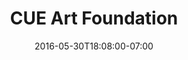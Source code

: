 ---
title: "CUE Art Foundation"
description: "This website for a non-profit gallery and educational institution in Manhattan's Chelsea art district was design to showcase the wide range of programming at CUE, in addition to an etensive archive of artists and exhibitions. The website features multimedia galleries, news feeds and more. "
date: "2016-05-30T18:08:00-07:00"
gallery: 
  - 
    url: "/assets/images/cue-art-foundation.jpg"
    caption: " "
tags: "art,nonprofit"
testimonial: 
  title: "Jeremy Adams, CUE Art Foundation"
  quote: "Steve is a creative thinker who is good at understanding clients needs. He was flexible to our changing demands and delivered work in a timely manner. I can highly recommend him for a web project or IT assistance."
---